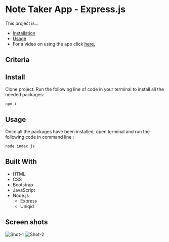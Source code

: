 # Note Taker App - Express.js


This project is...
  * [Installation](#install)
  * [Usage](#usage)
  * For a video on using the app click [here.]()



## Criteria





## Install

Clone project.
Run the following line of code in your terminal to install all the needed packages: 
```
npm i
```


## Usage

Once all the packages have been installed, open terminal and run the following code in command line : 
```
node index.js
```


## Built With
- HTML
- CSS
- Bootstrap 
- JavaScript
- Node.js
  - Express
  - Uniqid

## Screen shots

![Shot-1]()
![Shot-2]()